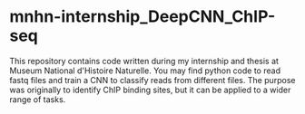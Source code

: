 # mnhn-internship_DeepCNN_ChIP-seq

This repository contains code written during my internship and thesis at Museum National d'Histoire Naturelle.
You may find python code to read fastq files and train a CNN to classify reads from different files.
The purpose was originally to identify ChIP binding sites, but it can be applied to a wider range of tasks.
